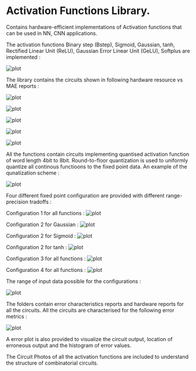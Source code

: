 # Activation Functions Library.

Contains hardware-efficient implementations of Activation functions that can be used in NN, CNN applications.

The activation functions Binary step (Bstep), Sigmoid, Gaussian, tanh, Rectified Linear Unit (ReLU), Gaussian Error Linear Unit (GeLU), Softplus are implemented :

![plot](./images/activationFunctions.PNG)

The library contains the circuits shown in following hardware resource vs MAE reports :

![plot](./images/8bit.PNG)

![plot](./images/7bit.PNG)

![plot](./images/6bit.PNG)

![plot](./images/5bit.PNG)

![plot](./images/4bit.PNG)

All the functions contain circuits implementing quantised activation function of word length 4bit to 8bit. Round-to-floor quantization is used to uniformly
quantize all continous functioons to the fixed point data. An example of the qunatization scheme :

![plot](./images/quantization.PNG)

Four different fixed point configuration are provided with different range-precision tradoffs : 

Configuration 1 for all functions :
![plot](./images/config1.png)

Configuration 2 for Gaussian :
![plot](./images/config2gaussian.png)

Configuration 2 for Sigmoid :
![plot](./images/config2Sigmoid.png)

Configuration 2 for tanh :
![plot](./images/config2tanh.png)

Configuration 3 for all functions :
![plot](./images/config3.png)

Configuration 4 for all functions :
![plot](./images/config4.png)

The range of input data possible for the configurations :

![plot](./images/Configranges.PNG)

The folders contain error characteristics reports and hardware reports for all the circuits. All the circuits are characterised for the following error metrics :

![plot](./images/errorequations.PNG)

A error plot is also provided to visualize the circuit output, location of erroneous output and the histogram of error values.

The Circuit Photos of all the activation functions are included to understand the structure of combinatorial circuits.


